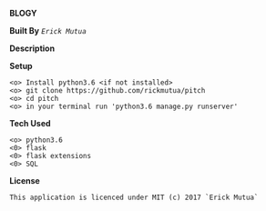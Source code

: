  **BLOGY**

**Built By** _`Erick Mutua`_

**Description**
 
 **Setup**
 
    <o> Install python3.6 <if not installed>
    <o> git clone https://github.com/rickmutua/pitch
    <o> cd pitch
    <o> in your terminal run 'python3.6 manage.py runserver'
    
 
 **Tech Used**
 
    <o> python3.6
    <0> flask
    <0> flask extensions
    <0> SQL
    
 **License**
    
    This application is licenced under MIT (c) 2017 `Erick Mutua`